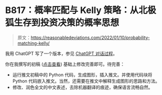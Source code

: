 # B817：概率匹配与 Kelly 策略：从北极狐生存到投资决策的概率思想

> 原文：<https://reasonabledeviations.com/2022/01/10/probability-matching-kelly/>

我用 ChatGPT 写了一个版本，参见 [ChatGPT 对话过程](https://chatgpt.com/c/684a20e7-19cc-8005-b1ca-8eb20d29afed)。

你在我撰写的初稿 ([点击查看](https://github.com/arlionn/lianxhta/blob/main/sample/B817-Probability-Matching-and-Kelly-Criterion.md)) 基础上修改完善即可。待完善：

- 运行推文初稿中的 Python 代码，生成图形，插入推文。并使用代码块将 Python 代码嵌入推文。当然，还需要在推文中解释生成图形的思路和方法。
- 修改、润色全文的中文表述，去除机器翻译的痕迹，确保语言流畅自然。
